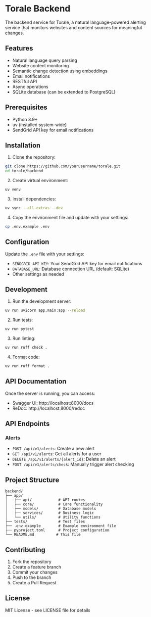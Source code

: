 # Torale Backend

The backend service for Torale, a natural language-powered alerting service that monitors websites and content sources for meaningful changes.

## Features

- Natural language query parsing
- Website content monitoring
- Semantic change detection using embeddings
- Email notifications
- RESTful API
- Async operations
- SQLite database (can be extended to PostgreSQL)

## Prerequisites

- Python 3.9+
- uv (installed system-wide)
- SendGrid API key for email notifications

## Installation

1. Clone the repository:

```bash
git clone https://github.com/yourusername/torale.git
cd torale/backend
```

2. Create virtual environment:

```bash
uv venv
```

3. Install dependencies:

```bash
uv sync --all-extras --dev
```

4. Copy the environment file and update with your settings:

```bash
cp .env.example .env
```

## Configuration

Update the `.env` file with your settings:

- `SENDGRID_API_KEY`: Your SendGrid API key for email notifications
- `DATABASE_URL`: Database connection URL (default: SQLite)
- Other settings as needed

## Development

1. Run the development server:

```bash
uv run uvicorn app.main:app --reload
```

2. Run tests:

```bash
uv run pytest
```

3. Run linting:

```bash
uv run ruff check .
```

4. Format code:

```bash
uv run ruff format .
```

## API Documentation

Once the server is running, you can access:

- Swagger UI: http://localhost:8000/docs
- ReDoc: http://localhost:8000/redoc

## API Endpoints

### Alerts

- `POST /api/v1/alerts`: Create a new alert
- `GET /api/v1/alerts`: Get all alerts for a user
- `DELETE /api/v1/alerts/{alert_id}`: Delete an alert
- `POST /api/v1/alerts/check`: Manually trigger alert checking

## Project Structure

```
backend/
├── app/
│   ├── api/            # API routes
│   ├── core/           # Core functionality
│   ├── models/         # Database models
│   ├── services/       # Business logic
│   └── utils/          # Utility functions
├── tests/              # Test files
├── .env.example        # Example environment file
├── pyproject.toml      # Project configuration
└── README.md          # This file
```

## Contributing

1. Fork the repository
2. Create a feature branch
3. Commit your changes
4. Push to the branch
5. Create a Pull Request

## License

MIT License - see LICENSE file for details